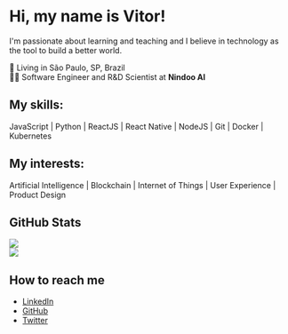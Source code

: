 # Hi, my name is Vitor! 

I'm passionate about learning and teaching and I believe in technology as the tool to build a better world.  

📍 Living in São Paulo, SP, Brazil  
👨‍💻 Software Engineer and R&D Scientist at **Nindoo AI**


## My skills: </h4> 
JavaScript | Python | ReactJS | React Native | NodeJS | Git | Docker | Kubernetes

## My interests:
Artificial Intelligence | Blockchain | Internet of Things | User Experience | Product Design 

## GitHub Stats
![](https://github-readme-stats.vercel.app/api/?username=vitorbigelli&theme=algolia&layout=compact)  
![](https://github-readme-stats.vercel.app/api/top-langs/?username=vitorbigelli&theme=algolia&layout=compact)

## How to reach me 
- [LinkedIn](https://www.linkedin.com/in/vitor-bigelli/)
- [GitHub](https://github.com/vitorbigelli)
- [Twitter](https://cdn4.iconfinder.com/data/icons/social-media-icons-the-circle-set/48/twitter_circle-512.png)

